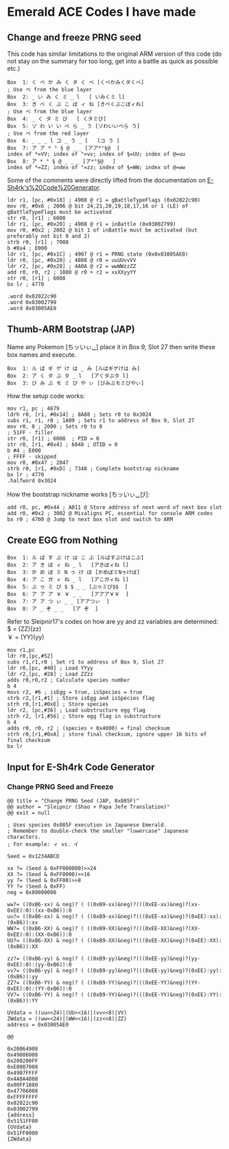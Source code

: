 # Emerald ACE Codes I have made

## Change and freeze PRNG seed

This code has similar limitations to the original ARM version of this code (do not stay on the summary for too long, get into a battle as quick as possible etc.)

```text
Box  1: く べ か み く タ く べ	[くべかみくタくべ]
; Use べ from the blue layer
Box  2: _ い み く ミ _ l	[ いみくミ l]
Box  3: き べ く ぶ こ ぼ ィ ね	[きべくぶこぼィね]
; Use べ from the blue layer
Box  4: _ く タ ミ び	[ くタミび]
Box  5: ゾ わ い い ベ ら _ う	[ゾわいいベら う]
; Use べ from the red layer
Box  6: _ _ _ l コ _ う _	[   lコ う ]
Box  7: ア ア * ° § @ _ _	[アア*°§@  ]
index of *=VV; index of °=vv; index of §=UU; index of @=uu
Box  8: ア * ° § @ _ _ _	[ア*°§@   ]
index of *=ZZ; index of °=zz; index of §=WW; index of @=ww
```

Some of the comments were directly lifted from the documentation on [E-Sh4rk's%20Code%20Generator](https://e-sh4rk.github.io/CodeGenerator/?lang=jap).

```arm-asm
ldr r1, [pc, #0x18] ; 4908 @ r1 = gBattleTypeFlags (0x02022c90)
mov r0, #0x6 ; 2006 @ bit 24,21,20,19,18,17,16 or 1 (LE) of gBattleTypeFlags must be activated
str r0, [r1] ; 6008
ldr r1, [pc, #0x20] ; 4908 @ r1 = inBattle (0x03002799)
mov r0, #0x2 ; 2002 @ bit 1 of inBattle must be activated (but preferably not bit 0 and 2)
strb r0, [r1] ; 7008
b #0x4 ; E000
ldr r1, [pc, #0x1C] ; 4907 @ r1 = PRNG state (0x0x03005AE0)
ldr r0, [pc, #0x20] ; 4808 @ r0 = uuUUvvVV
ldr r2, [pc, #0x28] ; 4A0A @ r2 = wwWWzzZZ
add r0, r0, r2 ; 1880 @ r0 + r2 = xxXXyyYY
str r0, [r1] ; 6008
bx lr ; 4770

.word 0x02022c90
.word 0x03002799
.word 0x03005AE0
```

## Thumb-ARM Bootstrap (JAP)

Name any Pokemon \[ちッいぃ␣\] place it in Box 9, Slot 27 then write these box names and execute.

```text
Box  1: ル ば ギ ゲ け は _ み	[ルばギゲけは み]
Box  2: ア く タ ぶ タ _ l	[アくタぶタ l]
Box  3: び み ぶ モ ミ び や ぃ	[びみぶモミびやぃ]
```

How the setup code works:

```arm
mov r1, pc ; 4679
ldrh r0, [r1, #0x14] ; 8A88 ; Sets r0 to 0x3024
subs r1, r1, r0 ; 1A09 ; Sets r1 to address of Box 9, Slot 27
mov r0, 0 ; 2000 ; Sets r0 to 0
; 51FF - filler
str r0, [r1] ; 6008  ; PID = 0
str r0, [r1, #0x4] ; 6048 ; OTID = 0
b #4 ; E000
; FFFF - skipped
mov r0, #0x47 ; 2047
strb r0, [r1, #0xD] ; 7348 ; Complete bootstrap nickname 
bx lr ; 4770
.halfword 0x3024
```

How the bootstrap nickname works \[ちッいぃ␣び\]:
```
add r0, pc, #0x44 ; A011 @ Store address of next word of next box slot
add r0, #0x2 ; 3002 @ Misaligns PC, essential for console ARM codes
bx r0 ; 4700 @ Jump to next box slot and switch to ARM
```

## Create EGG from Nothing

```text
Box  1: ル ば す ぶ け は こ ぶ	[ルばすぶけはこぶ]
Box  2: ア き ぼ ィ ね _ l	[アきぼィね l]
Box  3: か め ぼ ミ N ゥ け ぼ	[かめぼミNゥけぼ]
Box  4: ア こ ガ ィ ね _ l	[アこガィね l]
Box  5: ぶ ゥ ミ び $ $ _ _	[ぶゥミび$$  ]
Box  6: ア ア ア ￥ ￥ _ _	[アアア￥￥  ]
Box  7: ア ア つ ぃ _ _	[アアつぃ  ]
Box  8: ア _ ぞ _ _	[ア ぞ  ]
```
Refer to Sleipnir17's codes on how are yy and zz variables are determined:\
$ = (ZZ)(zz)\
￥  = (YY)(yy)

```arm
mov r1,pc
ldr r0,[pc,#52]
subs r1,r1,r0 ; Set r1 to address of Box 9, Slot 27
ldr r0,[pc, #40] ; Load YYyy
ldr r2,[pc, #28] ; Load ZZzz
adds r0,r0,r2 ; Calculate species number
b 4
movs r2, #6 ; isEgg = true, isSpecies = true
strb r2,[r1,#1] ; Store isEgg and isSpecies flag
strh r0,[r1,#0xE] ; Store species
ldr r2, [pc,#36] ; Load substructure egg flag
strh r2, [r1,#56] ; Store egg flag in substructure
b 4
adds r0, r0, r2 ; (species + 0x4000) = final checksum
strh r0,[r1,#0xA] ; store final checksum, ignore upper 16 bits of final checksum
bx lr
```

## Input for E-Sh4rk Code Generator

### Change PRNG Seed and Freeze

```text
@@ title = "Change PRNG Seed (JAP, 0x085F)"
@@ author = "Sleipnir (Shao + Papa Jefe Translation)"
@@ exit = null

; Uses species 0x085F execution in Japanese Emerald.
; Remember to double-check the smaller "lowercase" Japanese characters.
; For example: ィ vs. イ

Seed = 0x1234ABCD

xx ?= (Seed & 0xFF000000)>>24
XX ?= (Seed & 0xFF0000)>>16
yy ?= (Seed & 0xFF00)>>8
YY ?= (Seed & 0xFF)
neg = 0x80000000

ww?= ((0xB6-xx) & neg)? ( ((0xB9-xx)&neg)?(((0xEE-xx)&neg)?(xx-0xEE):0):(xx-0xB6)):0
uu?= ((0xB6-xx) & neg)? ( ((0xB9-xx)&neg)?(((0xEE-xx)&neg)?(0xEE):xx):(0xB6)):xx
WW?= ((0xB6-XX) & neg)? ( ((0xB9-XX)&neg)?(((0xEE-XX)&neg)?(XX-0xEE):0):(XX-0xB6)):0
UU?= ((0xB6-XX) & neg)? ( ((0xB9-XX)&neg)?(((0xEE-XX)&neg)?(0xEE):XX):(0xB6)):XX

zz?= ((0xB6-yy) & neg)? ( ((0xB9-yy)&neg)?(((0xEE-yy)&neg)?(yy-0xEE):0):(yy-0xB6)):0
vv?= ((0xB6-yy) & neg)? ( ((0xB9-yy)&neg)?(((0xEE-yy)&neg)?(0xEE):yy):(0xB6)):yy
ZZ?= ((0xB6-YY) & neg)? ( ((0xB9-YY)&neg)?(((0xEE-YY)&neg)?(YY-0xEE):0):(YY-0xB6)):0
VV?= ((0xB6-YY) & neg)? ( ((0xB9-YY)&neg)?(((0xEE-YY)&neg)?(0xEE):YY):(0xB6)):YY

UVdata = ((uu<<24)|(UU<<16)|(vv<<8)|VV)
ZWdata = ((ww<<24)|(WW<<16)|(zz<<8)|ZZ)
address = 0x03005AE0

@@

0x20064908
0x49086008
0x200200FF
0xE0007008
0x4907FFFF
0x4A0A4808
0x00FF1880
0x47706008
0xFFFFFFFF
0x02022c90
0x03002799
{address}
0x5151FF00
{UVdata}
0x51FF0000
{ZWdata}
```